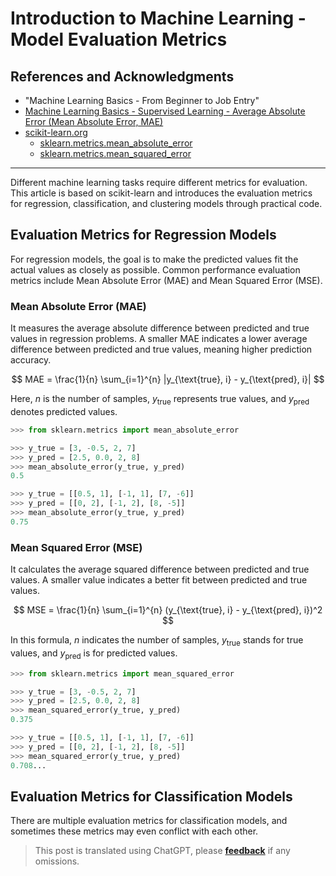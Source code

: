 
# Introduction to Machine Learning - Model Evaluation Metrics

## References and Acknowledgments

- "Machine Learning Basics - From Beginner to Job Entry"
- [Machine Learning Basics - Supervised Learning - Average Absolute Error (Mean Absolute Error, MAE)](https://juejin.cn/post/7249627865426247735)
- [scikit-learn.org](https://scikit-learn.org/)
  - [sklearn.metrics.mean_absolute_error](https://scikit-learn.org/stable/modules/generated/sklearn.metrics.mean_absolute_error.html)
  - [sklearn.metrics.mean_squared_error](https://scikit-learn.org/stable/modules/generated/sklearn.metrics.mean_squared_error.html)

---

Different machine learning tasks require different metrics for evaluation. This article is based on scikit-learn and introduces the evaluation metrics for regression, classification, and clustering models through practical code.

## Evaluation Metrics for Regression Models

For regression models, the goal is to make the predicted values fit the actual values as closely as possible. Common performance evaluation metrics include Mean Absolute Error (MAE) and Mean Squared Error (MSE).

### Mean Absolute Error (MAE)

It measures the average absolute difference between predicted and true values in regression problems. A smaller MAE indicates a lower average difference between predicted and true values, meaning higher prediction accuracy.

$$
MAE = \frac{1}{n} \sum_{i=1}^{n} |y_{\text{true}, i} - y_{\text{pred}, i}|
$$

Here, $n$ is the number of samples, $y_\text{true}$ represents true values, and $y_\text{pred}$ denotes predicted values.

```python
>>> from sklearn.metrics import mean_absolute_error

>>> y_true = [3, -0.5, 2, 7]
>>> y_pred = [2.5, 0.0, 2, 8]
>>> mean_absolute_error(y_true, y_pred)
0.5

>>> y_true = [[0.5, 1], [-1, 1], [7, -6]]
>>> y_pred = [[0, 2], [-1, 2], [8, -5]]
>>> mean_absolute_error(y_true, y_pred)
0.75
```

### Mean Squared Error (MSE)

It calculates the average squared difference between predicted and true values. A smaller value indicates a better fit between predicted and true values.

$$
MSE = \frac{1}{n} \sum_{i=1}^{n} (y_{\text{true}, i} - y_{\text{pred}, i})^2
$$

In this formula, $n$ indicates the number of samples, $y_\text{true}$ stands for true values, and $y_\text{pred}$ is for predicted values.

```python
>>> from sklearn.metrics import mean_squared_error

>>> y_true = [3, -0.5, 2, 7]
>>> y_pred = [2.5, 0.0, 2, 8]
>>> mean_squared_error(y_true, y_pred)
0.375

>>> y_true = [[0.5, 1], [-1, 1], [7, -6]]
>>> y_pred = [[0, 2], [-1, 2], [8, -5]]
>>> mean_squared_error(y_true, y_pred)
0.708...
```

## Evaluation Metrics for Classification Models

There are multiple evaluation metrics for classification models, and sometimes these metrics may even conflict with each other.

> This post is translated using ChatGPT, please [**feedback**](https://github.com/linyuxuanlin/Wiki_MkDocs/issues/new) if any omissions.